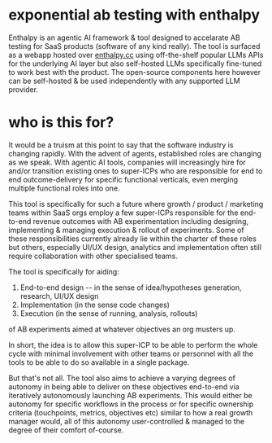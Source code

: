 # exponential ab testing with enthalpy

Enthalpy is an agentic AI framework & tool designed to accelarate AB testing for SaaS products (software of any kind really). The tool is surfaced as a webapp hosted over [enthalpy.cc](https://enthalpy.cc/) using off-the-shelf popular LLMs APIs for the underlying AI layer but also self-hosted LLMs specifically fine-tuned to work best with the product. The open-source components here however can be self-hosted & be used independently with any supported LLM provider.

# who is this for?

It would be a truism at this point to say that the software industry is changing rapidly. With the advent of agents, established roles are changing as we speak. With agentic AI tools, companies will increasingly hire for and/or transition existing ones to super-ICPs who are responsible for end to end outcome-delivery for specific functional verticals, even merging multiple functional roles into one.

This tool is specifically for such a future where growth / product / marketing teams within SaaS orgs employ a few super-ICPs responsible for the end-to-end revenue outcomes with AB experimentation including designing, implementing & managing execution & rollout of experiments. Some of these responsibilities currently already lie within the charter of these roles but others, especially UI/UX design, analytics and implementation often still require collaboration with other specialised teams.

The tool is specifically for aiding:
1. End-to-end design -- in the sense of idea/hypotheses generation, research, UI/UX design
2. Implementation (in the sense code changes)
3. Execution (in the sense of running, analysis, rollouts)

of AB experiments aimed at whatever objectives an org musters up.

In short, the idea is to allow this super-ICP to be able to perform the whole cycle with minimal involvement with other teams or personnel with all the tools to be able to do so available in a single package.

But that's not all. The tool also aims to achieve a varying degrees of autonomy in being able to deliver on these objectives end-to-end via iteratively autonomously launching AB experiments. This would either be autonomy for specific workflows in the process or for specific ownership criteria (touchpoints, metrics, objectives etc) similar to how a real growth manager would, all of this autonomy user-controlled & managed to the degree of their comfort of-course.
